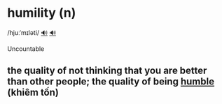 # humility (n)

/hjuːˈmɪləti/ [🔊](https://www.oxfordlearnersdictionaries.com/media/english/uk_pron/h/hum/humil/humility__gb_1.mp3) [🔊](https://www.oxfordlearnersdictionaries.com/media/english/us_pron/h/hum/humil/humility__us_1.mp3)

Uncountable

## the quality of not thinking that you are better than other people; the quality of being [humble](humble-adj.md#showing-you-do-not-think-that-you-are-as-important-as-other-people-khiêm-tốn) (khiêm tốn)
